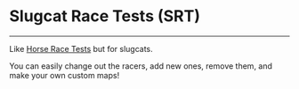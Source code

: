 # Slugcat Race Tests (SRT)
---
Like [Horse Race Tests](https://x.com/snakesandrews/status/1915799331220684835) but for slugcats.

You can easily change out the racers, add new ones, remove them, and make your own custom maps!
